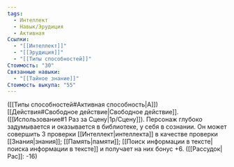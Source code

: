 ```yaml
---
tags:
  - Интеллект
  - Навык/Эрудиция
  - Активная
Ссылки:
  - "[[Интеллект]]"
  - "[[Эрудиция]]"
  - "[[Типы способностей]]"
Стоимость: "30"
Связанные навыки:
  - "[[Тайное знание]]"
Стоимость выкупа: "55"
---
```

([[Типы способностей#Активная способность|А]]) [[Действия#Свободное действие|Свободное действие]]. ([[Использование#1 Раз за Сцену|1р/Сцену]]). Персонаж глубоко задумывается и оказывается в библиотеке, у себя в сознании. Он может совершить 3 проверки [[Интеллект|интеллекта]] в качестве проверки [[Знания|знания]]; [[Память|памяти]]; [[Поиск информации в тексте|поиска информации в тексте]] и получает на них бонус +6. ([[Рассудок|Рас]]: -16)